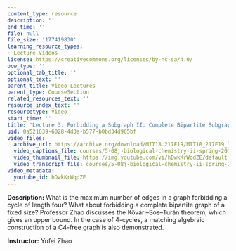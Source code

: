 ```yaml
---
content_type: resource
description: ''
end_time: ''
file: null
file_size: '177419830'
learning_resource_types:
- Lecture Videos
license: https://creativecommons.org/licenses/by-nc-sa/4.0/
ocw_type: ''
optional_tab_title: ''
optional_text: ''
parent_title: Video Lectures
parent_type: CourseSection
related_resources_text: ''
resource_index_text: ''
resourcetype: Video
start_time: ''
title: 'Lecture 3: Forbidding a Subgraph II: Complete Bipartite Subgraph'
uid: 0a521639-6028-4d3a-b577-b0bd34d965bf
video_files:
  archive_url: https://archive.org/download/MIT18.217F19/MIT18_217F19_lec03_300k.mp4
  video_captions_file: courses/5-08j-biological-chemistry-ii-spring-2016/hDwkKrWqdZE_captions.vtt
  video_thumbnail_file: https://img.youtube.com/vi/hDwkKrWqdZE/default.jpg
  video_transcript_file: courses/5-08j-biological-chemistry-ii-spring-2016/hDwkKrWqdZE_transcript.pdf
video_metadata:
  youtube_id: hDwkKrWqdZE
---
```


**Description:** What is the maximum number of edges in a graph forbidding a cycle of length four? What about forbidding a complete bipartite graph of a fixed size? Professor Zhao discusses the Kővári–Sós–Turán theorem, which gives an upper bound. In the case of 4-cycles, a matching algebraic construction of a C4-free graph is also demonstrated.

**Instructor:** Yufei Zhao

